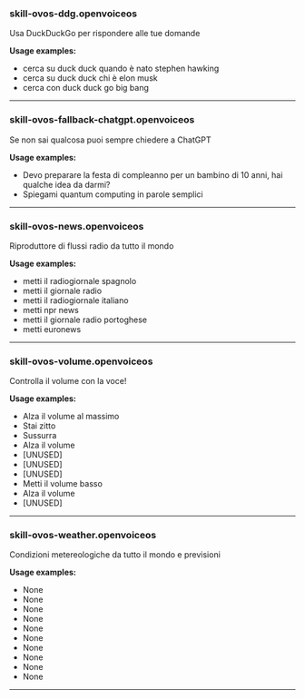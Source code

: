 
### skill-ovos-ddg.openvoiceos

Usa DuckDuckGo per rispondere alle tue domande

**Usage examples:**
- cerca su duck duck quando è nato stephen hawking
- cerca su duck duck chi è elon musk
- cerca con duck duck go big bang

-------


### skill-ovos-fallback-chatgpt.openvoiceos

Se non sai qualcosa puoi sempre chiedere a ChatGPT

**Usage examples:**
- Devo preparare la festa di compleanno per un bambino di 10 anni, hai qualche idea da darmi?
- Spiegami quantum computing in parole semplici

-------


### skill-ovos-news.openvoiceos

Riproduttore di flussi radio da tutto il mondo

**Usage examples:**
- metti il radiogiornale spagnolo
- metti il giornale radio
- metti il radiogiornale italiano
- metti npr news
- metti il giornale radio portoghese
- metti euronews

-------


### skill-ovos-volume.openvoiceos

Controlla il volume con la voce!

**Usage examples:**
- Alza il volume al massimo
- Stai zitto
- Sussurra
- Alza il volume
- [UNUSED]
- [UNUSED]
- [UNUSED]
- Metti il volume basso
- Alza il volume
- [UNUSED]

-------


### skill-ovos-weather.openvoiceos

Condizioni metereologiche da tutto il mondo e previsioni

**Usage examples:**
- None
- None
- None
- None
- None
- None
- None
- None
- None
- None

-------


